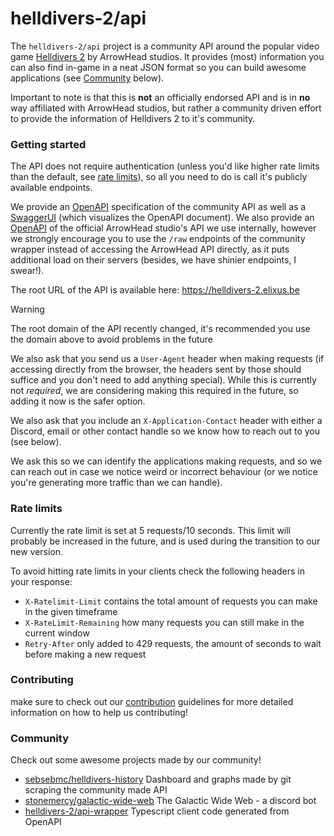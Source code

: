 # helldivers-2/api

The `helldivers-2/api` project is a community API around the popular video game
[Helldivers 2](https://store.steampowered.com/app/553850/HELLDIVERS_2/?curator_clanid=33602140) by ArrowHead studios.
It provides (most) information you can also find in-game in a neat JSON format so you can build awesome applications
(see [Community](#community) below).

Important to note is that this is **not** an officially endorsed API and is in **no** way affiliated with ArrowHead studios,
but rather a community driven effort to provide the information of Helldivers 2 to it's community.

### Getting started
The API does not require authentication (unless you'd like higher rate limits than the default, see [rate limits](#rate-limits)),
so all you need to do is call it's publicly available endpoints.

We provide an [OpenAPI](https://helldivers-2.github.io/api/docs/openapi/Helldivers-2-API.json) specification of the community API as well as
a [SwaggerUI](https://helldivers-2.github.io/api/docs/openapi/swagger-ui.html) (which visualizes the OpenAPI document). We also provide an
[OpenAPI](https://helldivers-2.github.io/api/docs/openapi/Helldivers-2-API_arrowhead.json) of the official ArrowHead studio's API we use
internally, however we strongly encourage you to use the `/raw` endpoints of the community wrapper instead of accessing
the ArrowHead API directly, as it puts additional load on their servers (besides, we have shinier endpoints, I swear!).

The root URL of the API is available here: https://helldivers-2.elixus.be
> [!WARNING]
> The root domain of the API recently changed, it's recommended you use the domain above to avoid problems in the future

We also ask that you send us a `User-Agent` header when making requests (if accessing directly from the browser,
the headers sent by those should suffice and you don't need to add anything special).
While this is currently not *required*, we are considering making this required in the future, so adding it now
is the safer option.

We also ask that you include an `X-Application-Contact` header with either a Discord, email or other contact handle
so we know how to reach out to you (see below).

We ask this so we can identify the applications making requests, and so we can reach out in case we notice weird or
incorrect behaviour (or we notice you're generating more traffic than we can handle).

### Rate limits
Currently the rate limit is set at 5 requests/10 seconds.
This limit will probably be increased in the future, and is used during the transition to our new version.

To avoid hitting rate limits in your clients check the following headers in your response:
- `X-Ratelimit-Limit` contains the total amount of requests you can make in the given timeframe
- `X-RateLimit-Remaining` how many requests you can still make in the current window
- `Retry-After` only added to 429 requests, the amount of seconds to wait before making a new request

### Contributing
make sure to check out our [contribution](CONTRIBUTING.md) guidelines for more detailed information on how to
help us contributing!

### Community
Check out some awesome projects made by our community!
- [sebsebmc/helldivers-history](https://github.com/sebsebmc/helldivers-history)
  Dashboard and graphs made by git scraping the community made API 
- [stonemercy/galactic-wide-web](https://github.com/Stonemercy/Galactic-Wide-Web)
  The Galactic Wide Web - a discord bot
- [helldivers-2/api-wrapper](https://github.com/helldivers-2/api-wrapper)
  Typescript client code generated from OpenAPI
